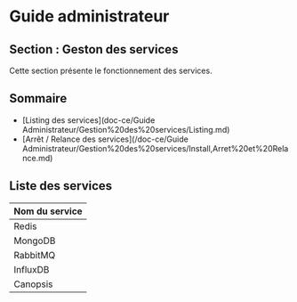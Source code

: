 # Guide administrateur

## Section : Geston des services

Cette section présente le fonctionnement des services.

## Sommaire 

- [Listing des services](doc-ce/Guide Administrateur/Gestion%20des%20services/Listing.md)  
- [Arrêt / Relance des services](/doc-ce/Guide Administrateur/Gestion%20des%20services/Install,Arret%20et%20Relance.md)  

## Liste des services

|Nom du service|
|--------------|
|Redis         |
|MongoDB       |
|RabbitMQ      |
|InfluxDB      |
|Canopsis      |